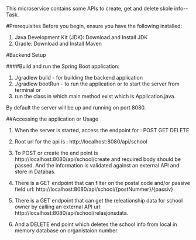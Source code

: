 
This microservice contains some APIs to create, get and delete skole info-- Task.

#Prerequisites
Before you begin, ensure you have the following installed:

1. Java Development Kit (JDK): Download and Install JDK
2. Gradle: Download and Install Maven

#Backend Setup

####Build and run the Spring Boot application:
1. ./gradlew build - for building the backend application
2. ./gradlew bootRun - to run the application or to start the server from terminal or
3. run the class in which main method exist which is Application.java.

By default the server will be up and running on port 8080.

##Accessing the application or Usage 

1. When the server is started, access the endpoint for :
    POST
    GET
    DELETE
   
2. Root url for the api is : http://localhost:8080/api/school
3. To POST or create the end point is http://localhost:8080/api/school/create and required body should be passed.
   And the information is validated against an external API and store in Databas.
4. There is a GET endpoint that can filter on the postal code and/or passive field
   url: http://localhost:8080/api/school/{postNummer}/{passiv}
5. There is a GET endpoint that can get the releationship data for school owner by calling an external API 
   url: http://localhost:8080/api/school/relasjonsdata.
6. And a DELETE end point which deletes the school info from local in memory database on organistaion number.



